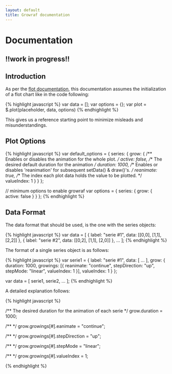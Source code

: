 ```yaml
---
layout: default
title: Growraf documentation
---
```


# Documentation

## !!work in progress!!

## Introduction

As per the [flot documentation](https://github.com/flot/flot/blob/master/API.md#introduction),
this documentation assumes the initialization of a flot chart like in the code following:

{% highlight javascript %}
var data = [];
var options = {};
var plot = $.plot(placeholder, data, options)
{% endhighlight %}

This gives us a reference starting point to minimize misleads and misunderstandings.

## Plot Options

{% highlight javascript %}
var default_options = {
    series: {
        grow: {
            /** Enables or disables the animation for the whole plot. */
            active: false,
            /** The desired default duration for the animation */
            duration: 1000,
            /** Enables or disables 'reanimation' for subsequent setData() & draw()'s. */
            reanimate: true,
            /** The index each plot data holds the value to be plotted. */
            valueIndex: 1
        }
    }
};

// minimum options to enable growraf
var options = {
    series: {
        grow: {
            active: false
        }
    }
};
{% endhighlight %}

## Data Format

The data format that should be used, is the one with the series objects:

{% highlight javascript %}
var data = [
    { label: "serie #1", data: [[0,0], [1,1], [2,2]] },
    { label: "serie #2", data: [[0,2], [1,1], [2,0]] },
    ...
];
{% endhighlight %}

The format of a single series object is as follows:

{% highlight javascript %}
var serie1 = {
    label: "serie #1",
    data: [ ... ],
    grow: {
        duration: 1000,
        growings: [{
            reanimate: "continue",
            stepDirection: "up",
            stepMode: "linear",
            valueIndex: 1
        }],
        valueIndex: 1
    }
};

var data = [ serie1, serie2, ... ];
{% endhighlight %}

A detailed explanation follows:

{% highlight javascript %}

/** The desired duration for the animation of each serie */
grow.duration = 1000;

/** */
grow.growings[#].eanimate = "continue";

/** */
grow.growings[#].stepDirection = "up";

/** */
grow.growings[#].stepMode = "linear";

/** */
grow.growings[#].valueIndex = 1;

{% endhighlight %}
